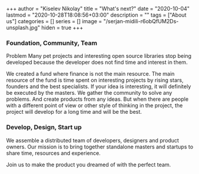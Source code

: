 +++
author = "Kiselev Nikolay"
title = "What's next?"
date = "2020-10-04"
lastmod = "2020-10-28T18:08:56+03:00"
description = ""
tags = ["About us"]
categories = []
series = []
image = "/serjan-midili-r6obQfUM2Ds-unsplash.jpg"
hiden = true
+++

### Foundation, Community, Team

Problem Many pet projects and interesting open source libraries stop being developed because the developer does not find time and interest in them.

We created a fund where finance is not the main resource. The main resource of the fund is time spent on interesting projects by rising stars, founders and the best specialists. If your idea is interesting, it will definitely be executed by the masters. We gather the community to solve any problems. And create products from any ideas. But when there are people with a different point of view or other style of thinking in the project, the project will develop for a long time and will be the best.

### Develop, Design, Start up

We assemble a distributed team of developers, designers and product owners. Our mission is to bring together standalone masters and startups to share time, resources and experience.

Join us to make the product you dreamed of with the perfect team.